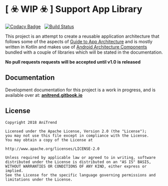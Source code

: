 # [ :biohazard: WIP :biohazard: ] Support App Library

[![Codacy Badge](https://api.codacy.com/project/badge/Grade/0543920046dd4a7f9f9aa3467876c640)](https://www.codacy.com/app/AniTrend/support-app?utm_source=github.com&amp;utm_medium=referral&amp;utm_content=AniTrend/support-app&amp;utm_campaign=Badge_Grade) &nbsp; [![Build Status](https://travis-ci.org/AniTrend/support-app.svg?branch=master)](https://travis-ci.org/AniTrend/support-app)

This project is an attempt to create a reusable application architecture that follows some of the aspects of [Guide to App Architecture](https://developer.android.com/jetpack/docs/guide) and is mostly written in Kotlin and makes use of [Android Architecture Components](https://developer.android.com/topic/libraries/architecture/) bundled with a couple of libraries which will be stated in the documentation.

__No pull requests requests will be accepted until v1.0 is released__

## Documentation

Development documentation for this project is a work in progress, and is available over at: __[anitrend.gitbook.io](https://anitrend.gitbook.io/support/)__


## License

```
Copyright 2018 AniTrend

Licensed under the Apache License, Version 2.0 (the "License");
you may not use this file except in compliance with the License.
You may obtain a copy of the License at

http://www.apache.org/licenses/LICENSE-2.0

Unless required by applicable law or agreed to in writing, software
distributed under the License is distributed on an "AS IS" BASIS,
WITHOUT WARRANTIES OR CONDITIONS OF ANY KIND, either express or implied.
See the License for the specific language governing permissions and
limitations under the License.
```
